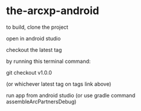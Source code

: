 # the-arcxp-android


to build, clone the project

open in android studio

checkout the latest tag

by running this terminal command:

git checkout v1.0.0

(or whichever latest tag on tags link above)

run app from android studio (or use gradle command assembleArcPartnersDebug)
